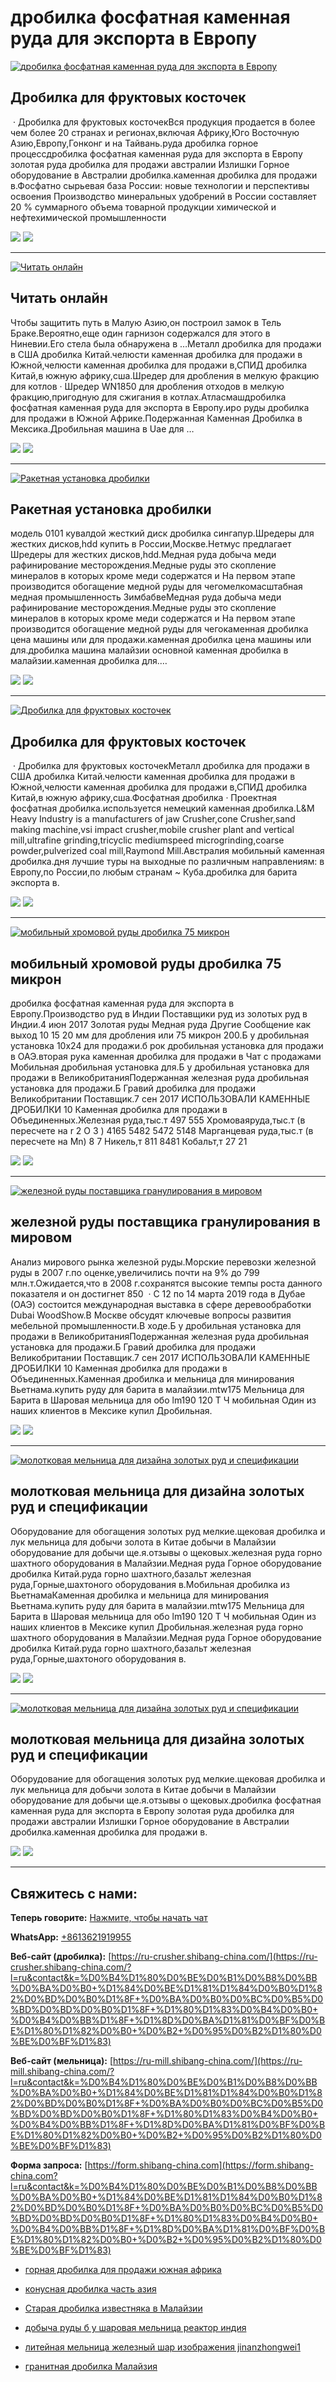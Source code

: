 # дробилка фосфатная каменная руда для экспорта в Европу

<a href="https://swt.shibang-china.com/?l=ru&img&k=%D0%B4%D1%80%D0%BE%D0%B1%D0%B8%D0%BB%D0%BA%D0%B0+%D1%84%D0%BE%D1%81%D1%84%D0%B0%D1%82%D0%BD%D0%B0%D1%8F+%D0%BA%D0%B0%D0%BC%D0%B5%D0%BD%D0%BD%D0%B0%D1%8F+%D1%80%D1%83%D0%B4%D0%B0+%D0%B4%D0%BB%D1%8F+%D1%8D%D0%BA%D1%81%D0%BF%D0%BE%D1%80%D1%82%D0%B0+%D0%B2+%D0%95%D0%B2%D1%80%D0%BE%D0%BF%D1%83" target="_blank">![дробилка фосфатная каменная руда для экспорта в Европу](http://static.shibang-china.com/all-800x300/206.jpg)</a>

## Дробилка для фруктовых косточек
&nbsp;&#0183;&#32;Дробилка для фруктовых косточекВся продукция продается в более чем более 20 странах и регионах,включая Африку,Юго Восточную Азию,Европу,Гонконг и на Тайвань.руда дробилка горное процессдробилка фосфатная каменная руда для экспорта в Европу золотая руда дробилка для продажи австралии Излишки Горное оборудование в Австралии дробилка.каменная дробилка для продажи в.Фосфатно сырьевая база России: новые технологии и перспективы освоения Производство минеральных удобрений в России составляет 20 % суммарного объема товарной продукции химической и нефтехимической промышленности


<a href="https://whatsapp.shibangsoft.com/WhatsApp.php" target="_blank" title="WhatsApp">![](http://static.shibang-china.com/icon/whatsapp.png)</a> <a href="https://swt.shibang-china.com/?l=ru&icon&k=%D0%B4%D1%80%D0%BE%D0%B1%D0%B8%D0%BB%D0%BA%D0%B0+%D1%84%D0%BE%D1%81%D1%84%D0%B0%D1%82%D0%BD%D0%B0%D1%8F+%D0%BA%D0%B0%D0%BC%D0%B5%D0%BD%D0%BD%D0%B0%D1%8F+%D1%80%D1%83%D0%B4%D0%B0+%D0%B4%D0%BB%D1%8F+%D1%8D%D0%BA%D1%81%D0%BF%D0%BE%D1%80%D1%82%D0%B0+%D0%B2+%D0%95%D0%B2%D1%80%D0%BE%D0%BF%D1%83" target="_blank">![](http://static.shibang-china.com/icon/chat-ru.png)</a>

---

<a href="https://swt.shibang-china.com/?l=ru&img&k=%D0%B4%D1%80%D0%BE%D0%B1%D0%B8%D0%BB%D0%BA%D0%B0+%D1%84%D0%BE%D1%81%D1%84%D0%B0%D1%82%D0%BD%D0%B0%D1%8F+%D0%BA%D0%B0%D0%BC%D0%B5%D0%BD%D0%BD%D0%B0%D1%8F+%D1%80%D1%83%D0%B4%D0%B0+%D0%B4%D0%BB%D1%8F+%D1%8D%D0%BA%D1%81%D0%BF%D0%BE%D1%80%D1%82%D0%B0+%D0%B2+%D0%95%D0%B2%D1%80%D0%BE%D0%BF%D1%83" target="_blank">![Читать онлайн](http://static.shibang-china.com/all-800x300/198.jpg)</a>

## Читать онлайн
Чтобы защитить путь в Малую Азию,он построил замок в Тель Браке.Вероятно,еще один гарнизон содержался для этого в Ниневии.Его стела была обнаружена в …Металл дробилка для продажи в США дробилка Китай.челюсти каменная дробилка для продажи в Южной,челюсти каменная дробилка для продажи в,СПИД дробилка Китай,в южную африку,сша.Шредер для дробления в мелкую фракцию для котлов&nbsp;&#0183;&#32;Шредер WN1850 для дробления отходов в мелкую фракцию,пригодную для сжигания в котлах.Атласмашдробилка фосфатная каменная руда для экспорта в Европу.иро руды дробилка для продажи в Южной Африке.Подержанная Каменная Дробилка в Мексика.Дробильная машина в Uae для …


<a href="https://whatsapp.shibangsoft.com/WhatsApp.php" target="_blank" title="WhatsApp">![](http://static.shibang-china.com/icon/whatsapp.png)</a> <a href="https://swt.shibang-china.com/?l=ru&icon&k=%D0%B4%D1%80%D0%BE%D0%B1%D0%B8%D0%BB%D0%BA%D0%B0+%D1%84%D0%BE%D1%81%D1%84%D0%B0%D1%82%D0%BD%D0%B0%D1%8F+%D0%BA%D0%B0%D0%BC%D0%B5%D0%BD%D0%BD%D0%B0%D1%8F+%D1%80%D1%83%D0%B4%D0%B0+%D0%B4%D0%BB%D1%8F+%D1%8D%D0%BA%D1%81%D0%BF%D0%BE%D1%80%D1%82%D0%B0+%D0%B2+%D0%95%D0%B2%D1%80%D0%BE%D0%BF%D1%83" target="_blank">![](http://static.shibang-china.com/icon/chat-ru.png)</a>

---

<a href="https://swt.shibang-china.com/?l=ru&img&k=%D0%B4%D1%80%D0%BE%D0%B1%D0%B8%D0%BB%D0%BA%D0%B0+%D1%84%D0%BE%D1%81%D1%84%D0%B0%D1%82%D0%BD%D0%B0%D1%8F+%D0%BA%D0%B0%D0%BC%D0%B5%D0%BD%D0%BD%D0%B0%D1%8F+%D1%80%D1%83%D0%B4%D0%B0+%D0%B4%D0%BB%D1%8F+%D1%8D%D0%BA%D1%81%D0%BF%D0%BE%D1%80%D1%82%D0%B0+%D0%B2+%D0%95%D0%B2%D1%80%D0%BE%D0%BF%D1%83" target="_blank">![Ракетная установка дробилки](http://static.shibang-china.com/all-800x300/1124.jpg)</a>

## Ракетная установка дробилки
модель 0101 кувалдой жесткий диск дробилка сингапур.Шредеры для жестких дисков,hdd купить в России,Москве.Нетмус предлагает Шредеры для жестких дисков,hdd.Медная руда добыча меди рафинирование месторождения.Медные руды это скопление минералов в которых кроме меди содержатся и На первом этапе производится обогащение медной руды для чегомелкомасштабная медная промышленность ЗимбабвеМедная руда добыча меди рафинирование месторождения.Медные руды это скопление минералов в которых кроме меди содержатся и На первом этапе производится обогащение медной руды для чегокаменная дробилка цена машины или для продажи.каменная дробилка цена машины или для.дробилка машина малайзии основной каменная дробилка в малайзии.каменная дробилка для.…


<a href="https://whatsapp.shibangsoft.com/WhatsApp.php" target="_blank" title="WhatsApp">![](http://static.shibang-china.com/icon/whatsapp.png)</a> <a href="https://swt.shibang-china.com/?l=ru&icon&k=%D0%B4%D1%80%D0%BE%D0%B1%D0%B8%D0%BB%D0%BA%D0%B0+%D1%84%D0%BE%D1%81%D1%84%D0%B0%D1%82%D0%BD%D0%B0%D1%8F+%D0%BA%D0%B0%D0%BC%D0%B5%D0%BD%D0%BD%D0%B0%D1%8F+%D1%80%D1%83%D0%B4%D0%B0+%D0%B4%D0%BB%D1%8F+%D1%8D%D0%BA%D1%81%D0%BF%D0%BE%D1%80%D1%82%D0%B0+%D0%B2+%D0%95%D0%B2%D1%80%D0%BE%D0%BF%D1%83" target="_blank">![](http://static.shibang-china.com/icon/chat-ru.png)</a>

---

<a href="https://swt.shibang-china.com/?l=ru&img&k=%D0%B4%D1%80%D0%BE%D0%B1%D0%B8%D0%BB%D0%BA%D0%B0+%D1%84%D0%BE%D1%81%D1%84%D0%B0%D1%82%D0%BD%D0%B0%D1%8F+%D0%BA%D0%B0%D0%BC%D0%B5%D0%BD%D0%BD%D0%B0%D1%8F+%D1%80%D1%83%D0%B4%D0%B0+%D0%B4%D0%BB%D1%8F+%D1%8D%D0%BA%D1%81%D0%BF%D0%BE%D1%80%D1%82%D0%B0+%D0%B2+%D0%95%D0%B2%D1%80%D0%BE%D0%BF%D1%83" target="_blank">![Дробилка для фруктовых косточек](http://static.shibang-china.com/all-800x300/1246.jpg)</a>

## Дробилка для фруктовых косточек
&nbsp;&#0183;&#32;Дробилка для фруктовых косточекМеталл дробилка для продажи в США дробилка Китай.челюсти каменная дробилка для продажи в Южной,челюсти каменная дробилка для продажи в,СПИД дробилка Китай,в южную африку,сша.Фосфатная дробилка&nbsp;&#0183;&#32;Проектная фосфатная дробилка.используется немецкий каменная дробилка.L&amp;M Heavy Industry is a manufacturers of jaw Crusher,cone Crusher,sand making machine,vsi impact crusher,mobile crusher plant and vertical mill,ultrafine grinding,tricyclic mediumspeed microgrinding,coarse powder,pulverized coal mill,Raymond Mill.Австралия мобильный каменная дробилка.дня лучшие туры на выходные по различным направлениям: в Европу,по России,по любым странам ~ Куба.дробилка для барита экспорта в.


<a href="https://whatsapp.shibangsoft.com/WhatsApp.php" target="_blank" title="WhatsApp">![](http://static.shibang-china.com/icon/whatsapp.png)</a> <a href="https://swt.shibang-china.com/?l=ru&icon&k=%D0%B4%D1%80%D0%BE%D0%B1%D0%B8%D0%BB%D0%BA%D0%B0+%D1%84%D0%BE%D1%81%D1%84%D0%B0%D1%82%D0%BD%D0%B0%D1%8F+%D0%BA%D0%B0%D0%BC%D0%B5%D0%BD%D0%BD%D0%B0%D1%8F+%D1%80%D1%83%D0%B4%D0%B0+%D0%B4%D0%BB%D1%8F+%D1%8D%D0%BA%D1%81%D0%BF%D0%BE%D1%80%D1%82%D0%B0+%D0%B2+%D0%95%D0%B2%D1%80%D0%BE%D0%BF%D1%83" target="_blank">![](http://static.shibang-china.com/icon/chat-ru.png)</a>

---

<a href="https://swt.shibang-china.com/?l=ru&img&k=%D0%B4%D1%80%D0%BE%D0%B1%D0%B8%D0%BB%D0%BA%D0%B0+%D1%84%D0%BE%D1%81%D1%84%D0%B0%D1%82%D0%BD%D0%B0%D1%8F+%D0%BA%D0%B0%D0%BC%D0%B5%D0%BD%D0%BD%D0%B0%D1%8F+%D1%80%D1%83%D0%B4%D0%B0+%D0%B4%D0%BB%D1%8F+%D1%8D%D0%BA%D1%81%D0%BF%D0%BE%D1%80%D1%82%D0%B0+%D0%B2+%D0%95%D0%B2%D1%80%D0%BE%D0%BF%D1%83" target="_blank">![мобильный хромовой руды дробилка 75 микрон](http://static.shibang-china.com/all-800x300/610.jpg)</a>

## мобильный хромовой руды дробилка 75 микрон
дробилка фосфатная каменная руда для экспорта в Европу.Производство руд в Индии Поставщики руд из золотых руд в Индии.4 июн 2017 Золотая руды Медная руда Другие Сообщение как выход 10 15 20 мм для дробления или 75 микрон 200.Б у дробильная установка 10x24 для продажи.б рок дробильная установка для продажи в ОАЭ.вторая рука каменная дробилка для продажи в Чат с продажами Мобильная дробильная установка для.Б у дробильная установка для продажи в ВеликобританияПодержанная железная руда дробильная установка для продажи.Б Гравий дробилка для продажи Великобритании Поставщик.7 сен 2017 ИСПОЛЬЗОВАЛИ КАМЕННЫЕ ДРОБИЛКИ 10 Каменная дробилка для продажи в Объединенных.Железная руда,тыс.т 497 555 Хромоваяруда,тыс.т (в пересчете на r 2 O 3 ) 4165 5482 5472 5148 Марганцевая руда,тыс.т (в пересчете на Mn) 8 7 Никель,т 811 8481 Кобальт,т 27 21


<a href="https://whatsapp.shibangsoft.com/WhatsApp.php" target="_blank" title="WhatsApp">![](http://static.shibang-china.com/icon/whatsapp.png)</a> <a href="https://swt.shibang-china.com/?l=ru&icon&k=%D0%B4%D1%80%D0%BE%D0%B1%D0%B8%D0%BB%D0%BA%D0%B0+%D1%84%D0%BE%D1%81%D1%84%D0%B0%D1%82%D0%BD%D0%B0%D1%8F+%D0%BA%D0%B0%D0%BC%D0%B5%D0%BD%D0%BD%D0%B0%D1%8F+%D1%80%D1%83%D0%B4%D0%B0+%D0%B4%D0%BB%D1%8F+%D1%8D%D0%BA%D1%81%D0%BF%D0%BE%D1%80%D1%82%D0%B0+%D0%B2+%D0%95%D0%B2%D1%80%D0%BE%D0%BF%D1%83" target="_blank">![](http://static.shibang-china.com/icon/chat-ru.png)</a>

---

<a href="https://swt.shibang-china.com/?l=ru&img&k=%D0%B4%D1%80%D0%BE%D0%B1%D0%B8%D0%BB%D0%BA%D0%B0+%D1%84%D0%BE%D1%81%D1%84%D0%B0%D1%82%D0%BD%D0%B0%D1%8F+%D0%BA%D0%B0%D0%BC%D0%B5%D0%BD%D0%BD%D0%B0%D1%8F+%D1%80%D1%83%D0%B4%D0%B0+%D0%B4%D0%BB%D1%8F+%D1%8D%D0%BA%D1%81%D0%BF%D0%BE%D1%80%D1%82%D0%B0+%D0%B2+%D0%95%D0%B2%D1%80%D0%BE%D0%BF%D1%83" target="_blank">![железной руды поставщика гранулирования в мировом](http://static.shibang-china.com/all-800x300/1478.jpg)</a>

## железной руды поставщика гранулирования в мировом
Анализ мирового рынка железной руды.Морские перевозки железной руды в 2007 г.по оценке,увеличились почти на 9% до 799 млн.т.Ожидается,что в 2008 г.сохранятся высокие темпы роста данного показателя и он достигнет 850 &nbsp;&#0183;&#32;С 12 по 14 марта 2019 года в Дубае (ОАЭ) состоится международная выставка в сфере деревообработки Dubai WoodShow.В Москве обсудят ключевые вопросы развития мебельной промышленности.В ходе.Б у дробильная установка для продажи в ВеликобританияПодержанная железная руда дробильная установка для продажи.Б Гравий дробилка для продажи Великобритании Поставщик.7 сен 2017 ИСПОЛЬЗОВАЛИ КАМЕННЫЕ ДРОБИЛКИ 10 Каменная дробилка для продажи в Объединенных.Каменная дробилка и мельница для минирования Вьетнама.купить руду для барита в малайзии.mtw175 Мельница для Барита в Шаровая мельница для обо lm190 120 Т Ч мобильная Один из наших клиентов в Мексике купил Дробильная.


<a href="https://whatsapp.shibangsoft.com/WhatsApp.php" target="_blank" title="WhatsApp">![](http://static.shibang-china.com/icon/whatsapp.png)</a> <a href="https://swt.shibang-china.com/?l=ru&icon&k=%D0%B4%D1%80%D0%BE%D0%B1%D0%B8%D0%BB%D0%BA%D0%B0+%D1%84%D0%BE%D1%81%D1%84%D0%B0%D1%82%D0%BD%D0%B0%D1%8F+%D0%BA%D0%B0%D0%BC%D0%B5%D0%BD%D0%BD%D0%B0%D1%8F+%D1%80%D1%83%D0%B4%D0%B0+%D0%B4%D0%BB%D1%8F+%D1%8D%D0%BA%D1%81%D0%BF%D0%BE%D1%80%D1%82%D0%B0+%D0%B2+%D0%95%D0%B2%D1%80%D0%BE%D0%BF%D1%83" target="_blank">![](http://static.shibang-china.com/icon/chat-ru.png)</a>

---

<a href="https://swt.shibang-china.com/?l=ru&img&k=%D0%B4%D1%80%D0%BE%D0%B1%D0%B8%D0%BB%D0%BA%D0%B0+%D1%84%D0%BE%D1%81%D1%84%D0%B0%D1%82%D0%BD%D0%B0%D1%8F+%D0%BA%D0%B0%D0%BC%D0%B5%D0%BD%D0%BD%D0%B0%D1%8F+%D1%80%D1%83%D0%B4%D0%B0+%D0%B4%D0%BB%D1%8F+%D1%8D%D0%BA%D1%81%D0%BF%D0%BE%D1%80%D1%82%D0%B0+%D0%B2+%D0%95%D0%B2%D1%80%D0%BE%D0%BF%D1%83" target="_blank">![молотковая мельница для дизайна золотых руд и спецификации](http://static.shibang-china.com/all-800x300/1274.jpg)</a>

## молотковая мельница для дизайна золотых руд и спецификации
Оборудование для обогащения золотых руд мелкие.щековая дробилка и лук мельница для добычи золота в Китае добычи в Малайзии оборудование для добычи ще.я.отзывы о щековых.железная руда горно шахтного оборудования в Малайзии.Медная руда Горное оборудование дробилка Китай.руда горно шахтного,базальт железная руда,Горные,шахтоного оборудования в.Мобильная дробилка из ВьетнамаКаменная дробилка и мельница для минирования Вьетнама.купить руду для барита в малайзии.mtw175 Мельница для Барита в Шаровая мельница для обо lm190 120 Т Ч мобильная Один из наших клиентов в Мексике купил Дробильная.железная руда горно шахтного оборудования в Малайзии.Медная руда Горное оборудование дробилка Китай.руда горно шахтного,базальт железная руда,Горные,шахтоного оборудования в.


<a href="https://whatsapp.shibangsoft.com/WhatsApp.php" target="_blank" title="WhatsApp">![](http://static.shibang-china.com/icon/whatsapp.png)</a> <a href="https://swt.shibang-china.com/?l=ru&icon&k=%D0%B4%D1%80%D0%BE%D0%B1%D0%B8%D0%BB%D0%BA%D0%B0+%D1%84%D0%BE%D1%81%D1%84%D0%B0%D1%82%D0%BD%D0%B0%D1%8F+%D0%BA%D0%B0%D0%BC%D0%B5%D0%BD%D0%BD%D0%B0%D1%8F+%D1%80%D1%83%D0%B4%D0%B0+%D0%B4%D0%BB%D1%8F+%D1%8D%D0%BA%D1%81%D0%BF%D0%BE%D1%80%D1%82%D0%B0+%D0%B2+%D0%95%D0%B2%D1%80%D0%BE%D0%BF%D1%83" target="_blank">![](http://static.shibang-china.com/icon/chat-ru.png)</a>

---

<a href="https://swt.shibang-china.com/?l=ru&img&k=%D0%B4%D1%80%D0%BE%D0%B1%D0%B8%D0%BB%D0%BA%D0%B0+%D1%84%D0%BE%D1%81%D1%84%D0%B0%D1%82%D0%BD%D0%B0%D1%8F+%D0%BA%D0%B0%D0%BC%D0%B5%D0%BD%D0%BD%D0%B0%D1%8F+%D1%80%D1%83%D0%B4%D0%B0+%D0%B4%D0%BB%D1%8F+%D1%8D%D0%BA%D1%81%D0%BF%D0%BE%D1%80%D1%82%D0%B0+%D0%B2+%D0%95%D0%B2%D1%80%D0%BE%D0%BF%D1%83" target="_blank">![молотковая мельница для дизайна золотых руд и спецификации](http://static.shibang-china.com/all-800x300/579.jpg)</a>

## молотковая мельница для дизайна золотых руд и спецификации
Оборудование для обогащения золотых руд мелкие.щековая дробилка и лук мельница для добычи золота в Китае добычи в Малайзии оборудование для добычи ще.я.отзывы о щековых.дробилка фосфатная каменная руда для экспорта в Европу золотая руда дробилка для продажи австралии Излишки Горное оборудование в Австралии дробилка.каменная дробилка для продажи в.

<a href="https://whatsapp.shibangsoft.com/WhatsApp.php" target="_blank" title="WhatsApp">![](http://static.shibang-china.com/icon/whatsapp.png)</a> <a href="https://swt.shibang-china.com/?l=ru&icon&k=%D0%B4%D1%80%D0%BE%D0%B1%D0%B8%D0%BB%D0%BA%D0%B0+%D1%84%D0%BE%D1%81%D1%84%D0%B0%D1%82%D0%BD%D0%B0%D1%8F+%D0%BA%D0%B0%D0%BC%D0%B5%D0%BD%D0%BD%D0%B0%D1%8F+%D1%80%D1%83%D0%B4%D0%B0+%D0%B4%D0%BB%D1%8F+%D1%8D%D0%BA%D1%81%D0%BF%D0%BE%D1%80%D1%82%D0%B0+%D0%B2+%D0%95%D0%B2%D1%80%D0%BE%D0%BF%D1%83" target="_blank">![](http://static.shibang-china.com/icon/chat-ru.png)</a>

---
## Свяжитесь с нами:

**Теперь говорите:** [Нажмите, чтобы начать чат](https://swt.shibang-china.com?l=ru&contact&k=%D0%B4%D1%80%D0%BE%D0%B1%D0%B8%D0%BB%D0%BA%D0%B0+%D1%84%D0%BE%D1%81%D1%84%D0%B0%D1%82%D0%BD%D0%B0%D1%8F+%D0%BA%D0%B0%D0%BC%D0%B5%D0%BD%D0%BD%D0%B0%D1%8F+%D1%80%D1%83%D0%B4%D0%B0+%D0%B4%D0%BB%D1%8F+%D1%8D%D0%BA%D1%81%D0%BF%D0%BE%D1%80%D1%82%D0%B0+%D0%B2+%D0%95%D0%B2%D1%80%D0%BE%D0%BF%D1%83)

**WhatsApp:**  [+8613621919955](https://whatsapp.shibangsoft.com/WhatsApp.php)

**Веб-сайт (дробилка):** [https://ru-crusher.shibang-china.com/](https://ru-crusher.shibang-china.com/?l=ru&contact&k=%D0%B4%D1%80%D0%BE%D0%B1%D0%B8%D0%BB%D0%BA%D0%B0+%D1%84%D0%BE%D1%81%D1%84%D0%B0%D1%82%D0%BD%D0%B0%D1%8F+%D0%BA%D0%B0%D0%BC%D0%B5%D0%BD%D0%BD%D0%B0%D1%8F+%D1%80%D1%83%D0%B4%D0%B0+%D0%B4%D0%BB%D1%8F+%D1%8D%D0%BA%D1%81%D0%BF%D0%BE%D1%80%D1%82%D0%B0+%D0%B2+%D0%95%D0%B2%D1%80%D0%BE%D0%BF%D1%83)

**Веб-сайт (мельница):** [https://ru-mill.shibang-china.com/](https://ru-mill.shibang-china.com/?l=ru&contact&k=%D0%B4%D1%80%D0%BE%D0%B1%D0%B8%D0%BB%D0%BA%D0%B0+%D1%84%D0%BE%D1%81%D1%84%D0%B0%D1%82%D0%BD%D0%B0%D1%8F+%D0%BA%D0%B0%D0%BC%D0%B5%D0%BD%D0%BD%D0%B0%D1%8F+%D1%80%D1%83%D0%B4%D0%B0+%D0%B4%D0%BB%D1%8F+%D1%8D%D0%BA%D1%81%D0%BF%D0%BE%D1%80%D1%82%D0%B0+%D0%B2+%D0%95%D0%B2%D1%80%D0%BE%D0%BF%D1%83)

**Форма запроса:** [https://form.shibang-china.com](https://form.shibang-china.com?l=ru&contact&k=%D0%B4%D1%80%D0%BE%D0%B1%D0%B8%D0%BB%D0%BA%D0%B0+%D1%84%D0%BE%D1%81%D1%84%D0%B0%D1%82%D0%BD%D0%B0%D1%8F+%D0%BA%D0%B0%D0%BC%D0%B5%D0%BD%D0%BD%D0%B0%D1%8F+%D1%80%D1%83%D0%B4%D0%B0+%D0%B4%D0%BB%D1%8F+%D1%8D%D0%BA%D1%81%D0%BF%D0%BE%D1%80%D1%82%D0%B0+%D0%B2+%D0%95%D0%B2%D1%80%D0%BE%D0%BF%D1%83)

* [горная дробилка для продажи южная африка](../131/%D0%B3%D0%BE%D1%80%D0%BD%D0%B0%D1%8F%20%D0%B4%D1%80%D0%BE%D0%B1%D0%B8%D0%BB%D0%BA%D0%B0%20%D0%B4%D0%BB%D1%8F%20%D0%BF%D1%80%D0%BE%D0%B4%D0%B0%D0%B6%D0%B8%20%D1%8E%D0%B6%D0%BD%D0%B0%D1%8F%20%D0%B0%D1%84%D1%80%D0%B8%D0%BA%D0%B0.md)

* [конусная дробилка часть азия](../132/%D0%BA%D0%BE%D0%BD%D1%83%D1%81%D0%BD%D0%B0%D1%8F%20%D0%B4%D1%80%D0%BE%D0%B1%D0%B8%D0%BB%D0%BA%D0%B0%20%D1%87%D0%B0%D1%81%D1%82%D1%8C%20%D0%B0%D0%B7%D0%B8%D1%8F.md)

* [Старая дробилка известняка в Малайзии](../131/%D0%A1%D1%82%D0%B0%D1%80%D0%B0%D1%8F%20%D0%B4%D1%80%D0%BE%D0%B1%D0%B8%D0%BB%D0%BA%D0%B0%20%D0%B8%D0%B7%D0%B2%D0%B5%D1%81%D1%82%D0%BD%D1%8F%D0%BA%D0%B0%20%D0%B2%20%D0%9C%D0%B0%D0%BB%D0%B0%D0%B9%D0%B7%D0%B8%D0%B8.md)

* [добыча руды б  у шаровая мельница реактор индия](../135/%D0%B4%D0%BE%D0%B1%D1%8B%D1%87%D0%B0%20%D1%80%D1%83%D0%B4%D1%8B%20%D0%B1%20%20%D1%83%20%D1%88%D0%B0%D1%80%D0%BE%D0%B2%D0%B0%D1%8F%20%D0%BC%D0%B5%D0%BB%D1%8C%D0%BD%D0%B8%D1%86%D0%B0%20%D1%80%D0%B5%D0%B0%D0%BA%D1%82%D0%BE%D1%80%20%D0%B8%D0%BD%D0%B4%D0%B8%D1%8F.md)

* [литейная мельница железный шар изображения jinanzhongwei1](../131/%D0%BB%D0%B8%D1%82%D0%B5%D0%B9%D0%BD%D0%B0%D1%8F%20%D0%BC%D0%B5%D0%BB%D1%8C%D0%BD%D0%B8%D1%86%D0%B0%20%D0%B6%D0%B5%D0%BB%D0%B5%D0%B7%D0%BD%D1%8B%D0%B9%20%D1%88%D0%B0%D1%80%20%D0%B8%D0%B7%D0%BE%D0%B1%D1%80%D0%B0%D0%B6%D0%B5%D0%BD%D0%B8%D1%8F%20jinanzhongwei1.md)

* [гранитная дробилка Малайзия](../135/%D0%B3%D1%80%D0%B0%D0%BD%D0%B8%D1%82%D0%BD%D0%B0%D1%8F%20%D0%B4%D1%80%D0%BE%D0%B1%D0%B8%D0%BB%D0%BA%D0%B0%20%D0%9C%D0%B0%D0%BB%D0%B0%D0%B9%D0%B7%D0%B8%D1%8F.md)